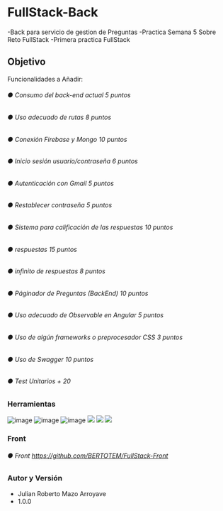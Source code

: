 # FullStack-Back 
-Back para servicio de gestion de Preguntas
-Practica Semana 5 Sobre Reto FullStack
-Primera practica FullStack 

## Objetivo

Funcionalidades a Añadir:
###### ●	Consumo del back-end actual 5 puntos
###### ●	Uso adecuado de rutas 8 puntos
###### ●	Conexión Firebase y Mongo 10 puntos
###### ●	Inicio sesión usuario/contraseña 6 puntos
###### ●	Autenticación con Gmail 5 puntos
###### ●	Restablecer contraseña 5 puntos
###### ●	Sistema para calificación de las respuestas 10 puntos
###### ● respuestas 15 puntos
###### ● infinito de respuestas 8 puntos
###### ●	Páginador de Preguntas (BackEnd) 10 puntos
###### ●	Uso adecuado de Observable en Angular 5 puntos
###### ●	Uso de algún frameworks o preprocesador CSS 3 puntos
###### ●	Uso de Swagger 10 puntos
###### ●	Test Unitarios + 20

### Herramientas
![image](https://user-images.githubusercontent.com/82735837/213869204-21ef4f38-69c6-41da-a115-92c54ff22f77.png)
![image](https://user-images.githubusercontent.com/82735837/213869221-bc2ffcda-1147-49aa-a392-4fb85aec3116.png)
![image](https://user-images.githubusercontent.com/82735837/213869281-33a98f66-490c-4835-aa8b-decf50f97715.png)
![](https://egkatzioura.files.wordpress.com/2017/10/icon-spring-framework1-e1507924071592.png)
![](https://api.civo.com/k3s-marketplace/mongodb.png)
![](https://encrypted-tbn0.gstatic.com/images?q=tbn:ANd9GcR9GlozyrEsA25S68xqsWEgejZkSQPi2L7SBw&usqp=CAU)

### Front
###### ●	Front https://github.com/BERTOTEM/FullStack-Front


### Autor y Versión
- Julian Roberto Mazo Arroyave
- 1.0.0
